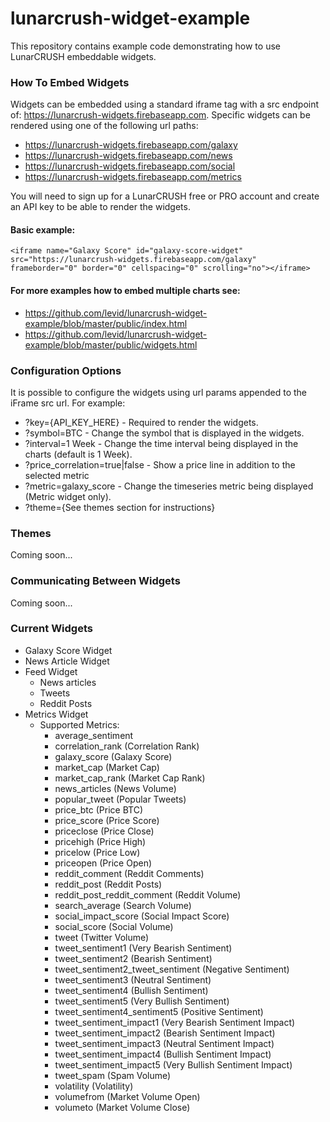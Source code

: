 # lunarcrush-widget-example

This repository contains example code demonstrating how to use LunarCRUSH embeddable widgets.
  
### How To Embed Widgets

Widgets can be embedded using a standard iframe tag with a src endpoint of: https://lunarcrush-widgets.firebaseapp.com. Specific widgets can be rendered using one of the following url paths:
- https://lunarcrush-widgets.firebaseapp.com/galaxy
- https://lunarcrush-widgets.firebaseapp.com/news
- https://lunarcrush-widgets.firebaseapp.com/social
- https://lunarcrush-widgets.firebaseapp.com/metrics

You will need to sign up for a LunarCRUSH free or PRO account and create an API key to be able to render the widgets. 

#### Basic example:

```<iframe name="Galaxy Score" id="galaxy-score-widget" src="https://lunarcrush-widgets.firebaseapp.com/galaxy" frameborder="0" border="0" cellspacing="0" scrolling="no"></iframe>```

#### For more examples how to embed multiple charts see: 
- https://github.com/levid/lunarcrush-widget-example/blob/master/public/index.html
- https://github.com/levid/lunarcrush-widget-example/blob/master/public/widgets.html

### Configuration Options

It is possible to configure the widgets using url params appended to the iFrame src url. For example:
  
  * ?key={API_KEY_HERE} - Required to render the widgets.
  * ?symbol=BTC - Change the symbol that is displayed in the widgets.
  * ?interval=1 Week - Change the time interval being displayed in the charts (default is 1 Week).
  * ?price_correlation=true|false - Show a price line in addition to the selected metric
  * ?metric=galaxy_score - Change the timeseries metric being displayed (Metric widget only).
  * ?theme={See themes section for instructions}

### Themes

Coming soon...

### Communicating Between Widgets

Coming soon...

### Current Widgets

* Galaxy Score Widget
* News Article Widget
* Feed Widget
  - News articles
  - Tweets
  - Reddit Posts
* Metrics Widget
  - Supported Metrics:
    - average_sentiment
    - correlation_rank (Correlation Rank)
    - galaxy_score (Galaxy Score)
    - market_cap (Market Cap)
    - market_cap_rank (Market Cap Rank)
    - news_articles (News Volume)
    - popular_tweet (Popular Tweets)
    - price_btc (Price BTC)
    - price_score (Price Score)
    - priceclose (Price Close)
    - pricehigh (Price High)
    - pricelow (Price Low)
    - priceopen (Price Open)
    - reddit_comment (Reddit Comments)
    - reddit_post (Reddit Posts)
    - reddit_post_reddit_comment (Reddit Volume)
    - search_average (Search Volume)
    - social_impact_score (Social Impact Score)
    - social_score (Social Volume)
    - tweet (Twitter Volume)
    - tweet_sentiment1 (Very Bearish Sentiment)
    - tweet_sentiment2 (Bearish Sentiment)
    - tweet_sentiment2_tweet_sentiment (Negative Sentiment)
    - tweet_sentiment3 (Neutral Sentiment)
    - tweet_sentiment4 (Bullish Sentiment)
    - tweet_sentiment5 (Very Bullish Sentiment)
    - tweet_sentiment4_sentiment5 (Positive Sentiment)
    - tweet_sentiment_impact1 (Very Bearish Sentiment Impact)
    - tweet_sentiment_impact2 (Bearish Sentiment Impact)
    - tweet_sentiment_impact3 (Neutral Sentiment Impact)
    - tweet_sentiment_impact4 (Bullish Sentiment Impact)
    - tweet_sentiment_impact5 (Very Bullish Sentiment Impact)
    - tweet_spam (Spam Volume)
    - volatility (Volatility)
    - volumefrom (Market Volume Open)
    - volumeto (Market Volume Close)